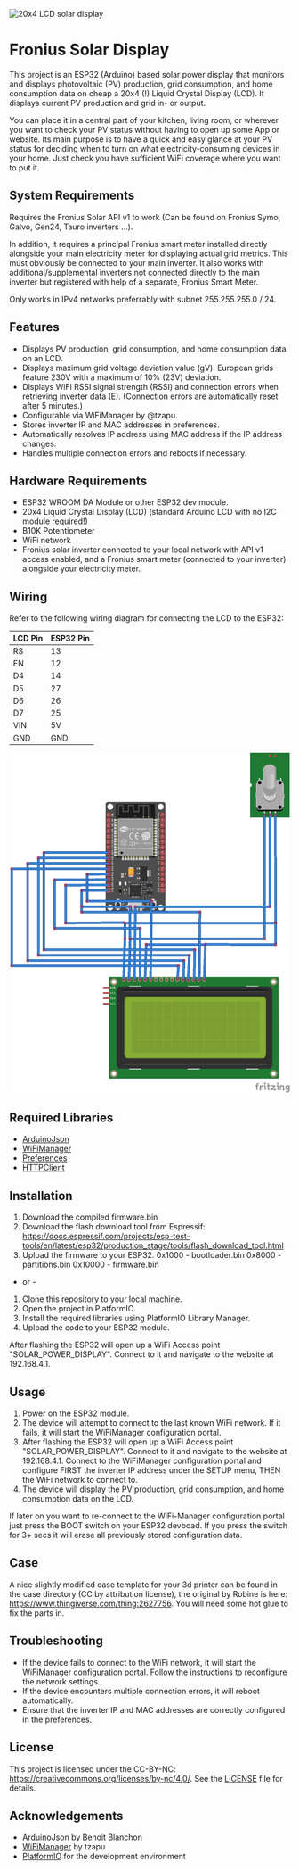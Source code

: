 ![20x4 LCD solar display](images/20250303_173028.jpg)

# Fronius Solar Display

This project is an ESP32 (Arduino) based solar power display that monitors and displays photovoltaic (PV) production, grid consumption, and home consumption data on cheap a 20x4 (!) Liquid Crystal Display (LCD). It displays current PV production and grid in- or output.

You can place it in a central part of your kitchen, living room, or wherever you want to check your PV status without having to open up some App or website. Its main purpose is to have a quick and easy glance at your PV status for deciding when to turn on what electricity-consuming devices in your home. Just check you have sufficient WiFi coverage where you want to put it.

## System Requirements

Requires the Fronius Solar API v1 to work (Can be found on Fronius Symo, Galvo, Gen24, Tauro inverters ...).

In addition, it requires a principal Fronius smart meter installed directly alongside your main electricity meter for displaying actual grid metrics. This must obviously be connected to your main inverter. It also works with additional/supplemental inverters not connected directly to the main inverter but registered with help of a separate, Fronius Smart Meter.

Only works in IPv4 networks preferrably with subnet 255.255.255.0 / 24.

## Features

- Displays PV production, grid consumption, and home consumption data on an LCD.
- Displays maximum grid voltage deviation value (gV). European grids feature 230V with a maximum of 10% (23V) deviation.
- Displays WiFi RSSI signal strength (RSSI) and connection errors when retrieving inverter data (E). (Connection errors are automatically reset after 5 minutes.)
- Configurable via WiFiManager by @tzapu.
- Stores inverter IP and MAC addresses in preferences.
- Automatically resolves IP address using MAC address if the IP address changes.
- Handles multiple connection errors and reboots if necessary.

## Hardware Requirements

- ESP32 WROOM DA Module or other ESP32 dev module.
- 20x4 Liquid Crystal Display (LCD) (standard Arduino LCD with no I2C module required!)
- B10K Potentiometer
- WiFi network
- Fronius solar inverter connected to your local network with API v1 access enabled, and a Fronius smart meter (connected to your inverter) alongside your electricity meter.

## Wiring

Refer to the following wiring diagram for connecting the LCD to the ESP32:

| LCD Pin | ESP32 Pin |
|---------|-----------|
| RS      | 13        |
| EN      | 12        |
| D4      | 14        |
| D5      | 27        |
| D6      | 26        |
| D7      | 25        |
| VIN     | 5V        |
| GND     | GND       |

![Fritzing wiring diagram](fritzing/main.png)

## Required Libraries

- [ArduinoJson](https://github.com/bblanchon/ArduinoJson)
- [WiFiManager](https://github.com/tzapu/WiFiManager)
- [Preferences](https://github.com/espressif/arduino-esp32/tree/master/libraries/Preferences)
- [HTTPClient](https://github.com/espressif/arduino-esp32/tree/master/libraries/HTTPClient)

## Installation

1. Download the compiled firmware.bin 
2. Download the flash download tool from Espressif: https://docs.espressif.com/projects/esp-test-tools/en/latest/esp32/production_stage/tools/flash_download_tool.html
3. Upload the firmware to your ESP32.
0x1000 - bootloader.bin 
0x8000 - partitions.bin 
0x10000 - firmware.bin

- or - 

1. Clone this repository to your local machine.
2. Open the project in PlatformIO.
3. Install the required libraries using PlatformIO Library Manager.
4. Upload the code to your ESP32 module.

After flashing the ESP32 will open up a WiFi Access point "SOLAR_POWER_DISPLAY". Connect to it and navigate to the website at 192.168.4.1.

## Usage

1. Power on the ESP32 module.
2. The device will attempt to connect to the last known WiFi network. If it fails, it will start the WiFiManager configuration portal.
3. After flashing the ESP32 will open up a WiFi Access point "SOLAR_POWER_DISPLAY". Connect to it and navigate to the website at 192.168.4.1. Connect to the WiFiManager configuration portal and configure FIRST the inverter IP address under the SETUP menu, THEN the WiFi network to connect to.
4. The device will display the PV production, grid consumption, and home consumption data on the LCD.

If later on you want to re-connect to the WiFi-Manager configuration portal just press the BOOT switch on your ESP32 devboad. If you press the switch for 3+ secs it will erase all previously stored configuration data.

## Case

A nice slightly modified case template for your 3d printer can be found in the case directory (CC by attribution license), the original by Robine is here: https://www.thingiverse.com/thing:2627756. You will need some hot glue to fix the parts in.

## Troubleshooting

- If the device fails to connect to the WiFi network, it will start the WiFiManager configuration portal. Follow the instructions to reconfigure the network settings.
- If the device encounters multiple connection errors, it will reboot automatically.
- Ensure that the inverter IP and MAC addresses are correctly configured in the preferences.

## License

This project is licensed under the CC-BY-NC: https://creativecommons.org/licenses/by-nc/4.0/. See the [LICENSE](LICENSE) file for details.

## Acknowledgements

- [ArduinoJson](https://github.com/bblanchon/ArduinoJson) by Benoit Blanchon
- [WiFiManager](https://github.com/tzapu/WiFiManager) by tzapu
- [PlatformIO](https://platformio.org/) for the development environment
